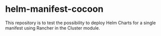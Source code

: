 # helm-manifest-cocoon

This repository is to test the possibility to deploy Helm Charts for a single manifest using Rancher in the Cluster module.